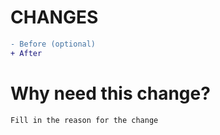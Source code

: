 # CHANGES
```diff
- Before (optional)
+ After
```

# Why need this change?
```
Fill in the reason for the change
```
